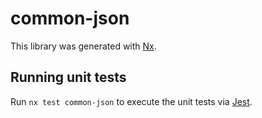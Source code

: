 # common-json

This library was generated with [Nx](https://nx.dev).

## Running unit tests

Run `nx test common-json` to execute the unit tests via [Jest](https://jestjs.io).
